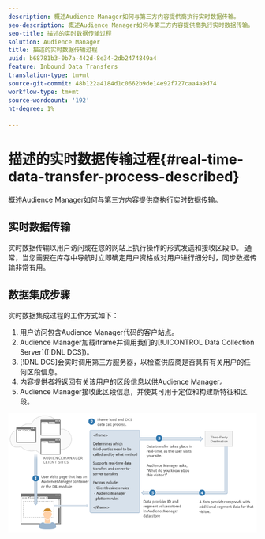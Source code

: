 ```yaml
---
description: 概述Audience Manager如何与第三方内容提供商执行实时数据传输。
seo-description: 概述Audience Manager如何与第三方内容提供商执行实时数据传输。
seo-title: 描述的实时数据传输过程
solution: Audience Manager
title: 描述的实时数据传输过程
uuid: b68781b3-0b7a-442d-8e34-2db2474849a4
feature: Inbound Data Transfers
translation-type: tm+mt
source-git-commit: 48b122a4184d1c0662b9de14e92f727caa4a9d74
workflow-type: tm+mt
source-wordcount: '192'
ht-degree: 1%

---
```



# 描述的实时数据传输过程{#real-time-data-transfer-process-described}

概述Audience Manager如何与第三方内容提供商执行实时数据传输。

<!-- real-time-data-transfer-explained.xml -->

## 实时数据传输

实时数据传输以用户访问或在您的网站上执行操作的形式发送和接收区段ID。 通常，当您需要在库存中导航时立即确定用户资格或对用户进行细分时，同步数据传输非常有用。

## 数据集成步骤

实时数据集成过程的工作方式如下：

1. 用户访问包含Audience Manager代码的客户站点。
1. Audience Manager加载iframe并调用我们的[!UICONTROL Data Collection Server]([!DNL DCS])。
1. [!DNL DCS]会实时调用第三方服务器，以检查供应商是否具有有关用户的任何区段信息。
1. 内容提供者将返回有关该用户的区段信息以供Audience Manager。
1. Audience Manager接收此区段信息，并使其可用于定位和构建新特征和区段。

![](assets/rt_reduce70.png)
